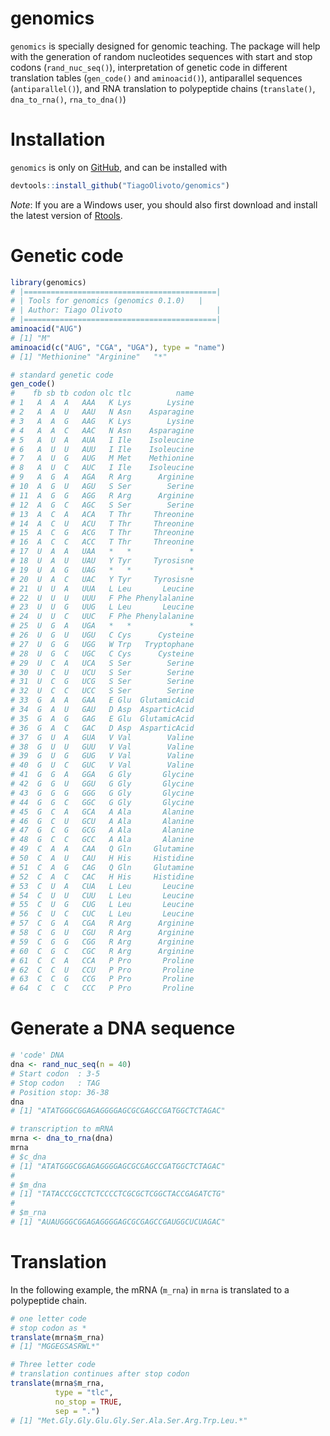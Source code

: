 
<!-- README.md is generated from README.Rmd. Please edit that file -->

# genomics

`genomics` is specially designed for genomic teaching. The package will
help with the generation of random nucleotides sequences with start and
stop codons (`rand_nuc_seq()`), interpretation of genetic code in
different translation tables (`gen_code()` and `aminoacid()`),
antiparallel sequences (`antiparallel()`), and RNA translation to
polypeptide chains (`translate()`, `dna_to_rna()`, `rna_to_dna()`)

# Installation

`genomics` is only on
[GitHub](https://github.com/TiagoOlivoto/genomics), and can be installed
with

``` r
devtools::install_github("TiagoOlivoto/genomics")
```

*Note*: If you are a Windows user, you should also first download and
install the latest version of
[Rtools](https://cran.r-project.org/bin/windows/Rtools/).

# Genetic code

``` r
library(genomics)
# |===========================================|
# | Tools for genomics (genomics 0.1.0)   |
# | Author: Tiago Olivoto                     |
# |===========================================|
aminoacid("AUG")
# [1] "M"
aminoacid(c("AUG", "CGA", "UGA"), type = "name")
# [1] "Methionine" "Arginine"   "*"

# standard genetic code
gen_code()
#    fb sb tb codon olc tlc          name
# 1   A  A  A   AAA   K Lys        Lysine
# 2   A  A  U   AAU   N Asn    Asparagine
# 3   A  A  G   AAG   K Lys        Lysine
# 4   A  A  C   AAC   N Asn    Asparagine
# 5   A  U  A   AUA   I Ile    Isoleucine
# 6   A  U  U   AUU   I Ile    Isoleucine
# 7   A  U  G   AUG   M Met    Methionine
# 8   A  U  C   AUC   I Ile    Isoleucine
# 9   A  G  A   AGA   R Arg      Arginine
# 10  A  G  U   AGU   S Ser        Serine
# 11  A  G  G   AGG   R Arg      Arginine
# 12  A  G  C   AGC   S Ser        Serine
# 13  A  C  A   ACA   T Thr     Threonine
# 14  A  C  U   ACU   T Thr     Threonine
# 15  A  C  G   ACG   T Thr     Threonine
# 16  A  C  C   ACC   T Thr     Threonine
# 17  U  A  A   UAA   *   *             *
# 18  U  A  U   UAU   Y Tyr     Tyrosisne
# 19  U  A  G   UAG   *   *             *
# 20  U  A  C   UAC   Y Tyr     Tyrosisne
# 21  U  U  A   UUA   L Leu       Leucine
# 22  U  U  U   UUU   F Phe Phenylalanine
# 23  U  U  G   UUG   L Leu       Leucine
# 24  U  U  C   UUC   F Phe Phenylalanine
# 25  U  G  A   UGA   *   *             *
# 26  U  G  U   UGU   C Cys      Cysteine
# 27  U  G  G   UGG   W Trp   Tryptophane
# 28  U  G  C   UGC   C Cys      Cysteine
# 29  U  C  A   UCA   S Ser        Serine
# 30  U  C  U   UCU   S Ser        Serine
# 31  U  C  G   UCG   S Ser        Serine
# 32  U  C  C   UCC   S Ser        Serine
# 33  G  A  A   GAA   E Glu  GlutamicAcid
# 34  G  A  U   GAU   D Asp  AsparticAcid
# 35  G  A  G   GAG   E Glu  GlutamicAcid
# 36  G  A  C   GAC   D Asp  AsparticAcid
# 37  G  U  A   GUA   V Val        Valine
# 38  G  U  U   GUU   V Val        Valine
# 39  G  U  G   GUG   V Val        Valine
# 40  G  U  C   GUC   V Val        Valine
# 41  G  G  A   GGA   G Gly       Glycine
# 42  G  G  U   GGU   G Gly       Glycine
# 43  G  G  G   GGG   G Gly       Glycine
# 44  G  G  C   GGC   G Gly       Glycine
# 45  G  C  A   GCA   A Ala       Alanine
# 46  G  C  U   GCU   A Ala       Alanine
# 47  G  C  G   GCG   A Ala       Alanine
# 48  G  C  C   GCC   A Ala       Alanine
# 49  C  A  A   CAA   Q Gln     Glutamine
# 50  C  A  U   CAU   H His     Histidine
# 51  C  A  G   CAG   Q Gln     Glutamine
# 52  C  A  C   CAC   H His     Histidine
# 53  C  U  A   CUA   L Leu       Leucine
# 54  C  U  U   CUU   L Leu       Leucine
# 55  C  U  G   CUG   L Leu       Leucine
# 56  C  U  C   CUC   L Leu       Leucine
# 57  C  G  A   CGA   R Arg      Arginine
# 58  C  G  U   CGU   R Arg      Arginine
# 59  C  G  G   CGG   R Arg      Arginine
# 60  C  G  C   CGC   R Arg      Arginine
# 61  C  C  A   CCA   P Pro       Proline
# 62  C  C  U   CCU   P Pro       Proline
# 63  C  C  G   CCG   P Pro       Proline
# 64  C  C  C   CCC   P Pro       Proline
```

# Generate a DNA sequence

``` r
# 'code' DNA
dna <- rand_nuc_seq(n = 40)
# Start codon  : 3-5
# Stop codon   : TAG
# Position stop: 36-38
dna
# [1] "ATATGGGCGGAGAGGGGAGCGCGAGCCGATGGCTCTAGAC"

# transcription to mRNA
mrna <- dna_to_rna(dna)
mrna
# $c_dna
# [1] "ATATGGGCGGAGAGGGGAGCGCGAGCCGATGGCTCTAGAC"
# 
# $m_dna
# [1] "TATACCCGCCTCTCCCCTCGCGCTCGGCTACCGAGATCTG"
# 
# $m_rna
# [1] "AUAUGGGCGGAGAGGGGAGCGCGAGCCGAUGGCUCUAGAC"
```

# Translation

In the following example, the mRNA (`m_rna`) in `mrna` is translated to
a polypeptide chain.

``` r
# one letter code
# stop codon as *
translate(mrna$m_rna)
# [1] "MGGEGSASRWL*"

# Three letter code
# translation continues after stop codon
translate(mrna$m_rna,
          type = "tlc",
          no_stop = TRUE,
          sep = ".")
# [1] "Met.Gly.Gly.Glu.Gly.Ser.Ala.Ser.Arg.Trp.Leu.*"
```
